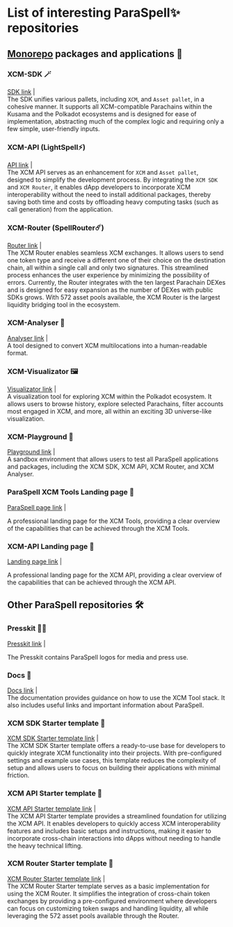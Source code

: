 # List of interesting ParaSpell✨ repositories

## [Monorepo](https://github.com/paraspell/xcm-tools/tree/main) packages and applications 🧰

### XCM-SDK 🪄
[SDK link](https://github.com/paraspell/xcm-tools/tree/main/packages/sdk) |  
The SDK unifies various pallets, including `XCM`, and `Asset pallet`, in a cohesive manner. It supports all XCM-compatible Parachains within the Kusama and the Polkadot ecosystems and is designed for ease of implementation, abstracting much of the complex logic and requiring only a few simple, user-friendly inputs.

### XCM-API (LightSpell⚡️)
[API link](https://github.com/paraspell/xcm-tools/tree/main/apps/xcm-api) |  
The XCM API serves as an enhancement for `XCM` and `Asset pallet`, designed to simplify the development process. By integrating the `XCM SDK` and `XCM Router`, it enables dApp developers to incorporate XCM interoperability without the need to install additional packages, thereby saving both time and costs by offloading heavy computing tasks (such as call generation) from the application.

### XCM-Router (SpellRouter☄️)
[Router link](https://github.com/paraspell/xcm-tools/tree/main/packages/xcm-router) |  
The XCM Router enables seamless XCM exchanges. It allows users to send one token type and receive a different one of their choice on the destination chain, all within a single call and only two signatures. This streamlined process enhances the user experience by minimizing the possibility of errors. Currently, the Router integrates with the ten largest Parachain DEXes and is designed for easy expansion as the number of DEXes with public SDKs grows. With 572 asset pools available, the XCM Router is the largest liquidity bridging tool in the ecosystem.

### XCM-Analyser 🔎
[Analyser link](https://github.com/paraspell/xcm-tools/tree/main/packages/xcm-analyser) |  
A tool designed to convert XCM multilocations into a human-readable format.

### XCM-Visualizator 🖼️
[Visualizator link](https://github.com/paraspell/xcm-tools/tree/main/apps/visualizator-fe) |  
A visualization tool for exploring XCM within the Polkadot ecosystem. It allows users to browse history, explore selected Parachains, filter accounts most engaged in XCM, and more, all within an exciting 3D universe-like visualization.

### XCM-Playground 🛝
[Playground link](https://github.com/paraspell/xcm-tools/tree/main/apps/playground) |  
A sandbox environment that allows users to test all ParaSpell applications and packages, including the XCM SDK, XCM API, XCM Router, and XCM Analyser.

### ParaSpell XCM Tools Landing page 🛬
[ParaSpell page link](https://github.com/paraspell/xcm-tools/tree/main/apps/site) |

A professional landing page for the XCM Tools, providing a clear overview of the capabilities that can be achieved through the XCM Tools.

### XCM-API Landing page 🛬
[Landing page link](https://github.com/paraspell/xcm-tools/tree/main/apps/lightspell-site) |  

A professional landing page for the XCM API, providing a clear overview of the capabilities that can be achieved through the XCM API.

## Other ParaSpell repositories 🛠️

### Presskit 🤵‍♂️
[Presskit link](https://github.com/paraspell/presskit) |

The Presskit contains ParaSpell logos for media and press use.

### Docs 📖
[Docs link](https://github.com/paraspell/docs) |  
The documentation provides guidance on how to use the XCM Tool stack. It also includes useful links and important information about ParaSpell.

### XCM SDK Starter template 🛫
[XCM SDK Starter template link](https://github.com/paraspell/xcm-sdk-template)  |  
The XCM SDK Starter template offers a ready-to-use base for developers to quickly integrate XCM functionality into their projects. With pre-configured settings and example use cases, this template reduces the complexity of setup and allows users to focus on building their applications with minimal friction.
### XCM API Starter template 🛫
[XCM API Starter template link](https://github.com/paraspell/xcm-api-template)  |  
The XCM API Starter template provides a streamlined foundation for utilizing the XCM API. It enables developers to quickly access XCM interoperability features and includes basic setups and instructions, making it easier to incorporate cross-chain interactions into dApps without needing to handle the heavy technical lifting.

### XCM Router Starter template 🛫
[XCM Router Starter template link](https://github.com/paraspell/xcm-router-template)  |  
The XCM Router Starter template serves as a basic implementation for using the XCM Router. It simplifies the integration of cross-chain token exchanges by providing a pre-configured environment where developers can focus on customizing token swaps and handling liquidity, all while leveraging the 572 asset pools available through the Router.